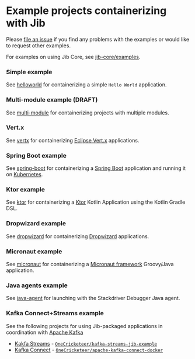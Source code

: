 # Example projects containerizing with Jib

Please [file an issue](/../../issues/new) if you find any problems with the examples or would like to request other examples.

For examples on using Jib Core, see [jib-core/examples](../jib-core/examples).

### Simple example

See [helloworld](helloworld) for containerizing a simple `Hello World` application.

### Multi-module example (DRAFT)

See [multi-module](multi-module) for containerizing projects with multiple modules.

### Vert.x

See [vertx](vertx) for containerizing [Eclipse Vert.x](https://vertx.io/) applications.

### Spring Boot example

See [spring-boot](spring-boot) for containerizing a [Spring Boot](https://spring.io/projects/spring-boot) application and running it on [Kubernetes](https://kubernetes.io).

### Ktor example

See [ktor](ktor) for containerizing a [Ktor](https://ktor.io) Kotlin Application using the Kotlin Gradle DSL.

### Dropwizard example

See [dropwizard](dropwizard) for containerizing [Dropwizard](https://dropwizard.io) applications.

### Micronaut example

See [micronaut](micronaut) for containerizing a [Micronaut framework](https://micronaut.io/) Groovy/Java application.

### Java agents example

See [java-agent](java-agent) for launching with the Stackdriver Debugger Java agent.

### Kafka Connect+Streams example

See the following projects for using Jib-packaged applications in coordination with [Apache Kafka](http://kafka.apache.org/documentation)
  - [Kakfa Streams](http://kafka.apache.org/documentation/streams) - [`OneCricketeer/kafka-streams-jib-example`](https://github.com/OneCricketeer/kafka-streams-jib-example)
  - [Kafka Connect](http://kafka.apache.org/documentation#connect) - [`OneCricketeer/apache-kafka-connect-docker`](https://github.com/OneCricketeer/apache-kafka-connect-docker)
